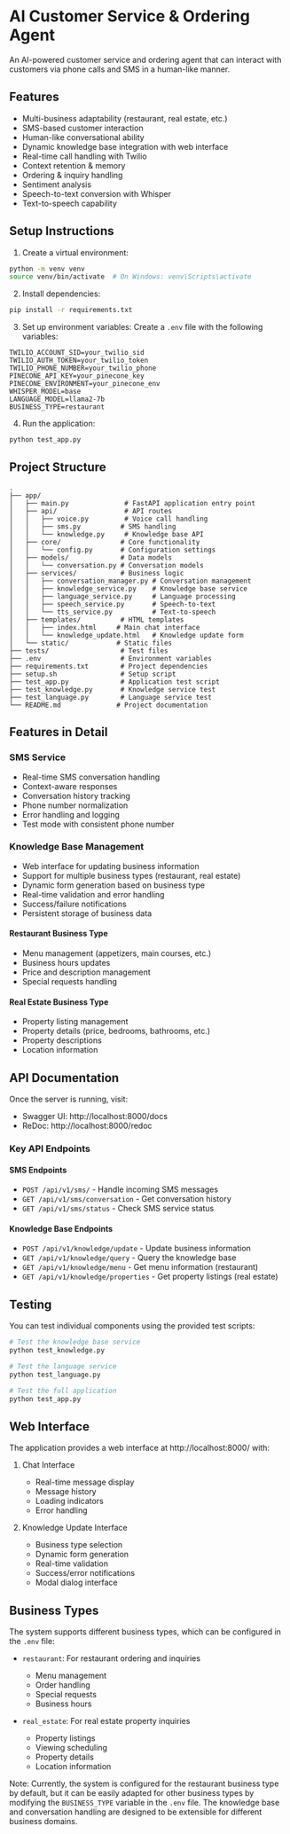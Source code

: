 # AI Customer Service & Ordering Agent

An AI-powered customer service and ordering agent that can interact with customers via phone calls and SMS in a human-like manner.

## Features

- Multi-business adaptability (restaurant, real estate, etc.)
- SMS-based customer interaction
- Human-like conversational ability
- Dynamic knowledge base integration with web interface
- Real-time call handling with Twilio
- Context retention & memory
- Ordering & inquiry handling
- Sentiment analysis
- Speech-to-text conversion with Whisper
- Text-to-speech capability

## Setup Instructions

1. Create a virtual environment:
```bash
python -m venv venv
source venv/bin/activate  # On Windows: venv\Scripts\activate
```

2. Install dependencies:
```bash
pip install -r requirements.txt
```

3. Set up environment variables:
Create a `.env` file with the following variables:
```
TWILIO_ACCOUNT_SID=your_twilio_sid
TWILIO_AUTH_TOKEN=your_twilio_token
TWILIO_PHONE_NUMBER=your_twilio_phone
PINECONE_API_KEY=your_pinecone_key
PINECONE_ENVIRONMENT=your_pinecone_env
WHISPER_MODEL=base
LANGUAGE_MODEL=llama2-7b
BUSINESS_TYPE=restaurant
```

4. Run the application:
```bash
python test_app.py
```

## Project Structure

```
.
├── app/
│   ├── main.py              # FastAPI application entry point
│   ├── api/                 # API routes
│   │   ├── voice.py         # Voice call handling
│   │   ├── sms.py          # SMS handling
│   │   └── knowledge.py     # Knowledge base API
│   ├── core/               # Core functionality
│   │   └── config.py       # Configuration settings
│   ├── models/             # Data models
│   │   └── conversation.py # Conversation models
│   ├── services/           # Business logic
│   │   ├── conversation_manager.py # Conversation management
│   │   ├── knowledge_service.py    # Knowledge base service
│   │   ├── language_service.py     # Language processing
│   │   ├── speech_service.py       # Speech-to-text
│   │   └── tts_service.py          # Text-to-speech
│   ├── templates/          # HTML templates
│   │   ├── index.html     # Main chat interface
│   │   └── knowledge_update.html   # Knowledge update form
│   └── static/            # Static files
├── tests/                  # Test files
├── .env                    # Environment variables
├── requirements.txt        # Project dependencies
├── setup.sh                # Setup script
├── test_app.py             # Application test script
├── test_knowledge.py       # Knowledge service test
├── test_language.py        # Language service test
└── README.md              # Project documentation
```

## Features in Detail

### SMS Service
- Real-time SMS conversation handling
- Context-aware responses
- Conversation history tracking
- Phone number normalization
- Error handling and logging
- Test mode with consistent phone number

### Knowledge Base Management
- Web interface for updating business information
- Support for multiple business types (restaurant, real estate)
- Dynamic form generation based on business type
- Real-time validation and error handling
- Success/failure notifications
- Persistent storage of business data

#### Restaurant Business Type
- Menu management (appetizers, main courses, etc.)
- Business hours updates
- Price and description management
- Special requests handling

#### Real Estate Business Type
- Property listing management
- Property details (price, bedrooms, bathrooms, etc.)
- Property descriptions
- Location information

## API Documentation

Once the server is running, visit:
- Swagger UI: http://localhost:8000/docs
- ReDoc: http://localhost:8000/redoc

### Key API Endpoints

#### SMS Endpoints
- `POST /api/v1/sms/` - Handle incoming SMS messages
- `GET /api/v1/sms/conversation` - Get conversation history
- `GET /api/v1/sms/status` - Check SMS service status

#### Knowledge Base Endpoints
- `POST /api/v1/knowledge/update` - Update business information
- `GET /api/v1/knowledge/query` - Query the knowledge base
- `GET /api/v1/knowledge/menu` - Get menu information (restaurant)
- `GET /api/v1/knowledge/properties` - Get property listings (real estate)

## Testing

You can test individual components using the provided test scripts:

```bash
# Test the knowledge base service
python test_knowledge.py

# Test the language service
python test_language.py

# Test the full application
python test_app.py
```

## Web Interface

The application provides a web interface at http://localhost:8000/ with:

1. Chat Interface
   - Real-time message display
   - Message history
   - Loading indicators
   - Error handling

2. Knowledge Update Interface
   - Business type selection
   - Dynamic form generation
   - Real-time validation
   - Success/error notifications
   - Modal dialog interface

## Business Types

The system supports different business types, which can be configured in the `.env` file:

- `restaurant`: For restaurant ordering and inquiries
  - Menu management
  - Order handling
  - Special requests
  - Business hours

- `real_estate`: For real estate property inquiries
  - Property listings
  - Viewing scheduling
  - Property details
  - Location information

Note: Currently, the system is configured for the restaurant business type by default, but it can be easily adapted for other business types by modifying the `BUSINESS_TYPE` variable in the `.env` file. The knowledge base and conversation handling are designed to be extensible for different business domains.


